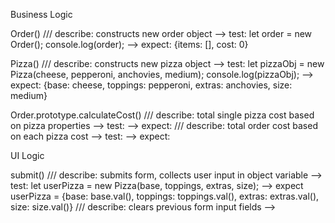 Business Logic

Order()
/// describe: constructs new order object
--> test: let order = new Order(); console.log(order);
--> expect: {items: [], cost: 0}

Pizza()
/// describe: constructs new pizza object
--> test: let pizzaObj = new Pizza(cheese, pepperoni, anchovies, medium); console.log(pizzaObj);
--> expect: {base: cheese, toppings: pepperoni, extras: anchovies, size: medium}

Order.prototype.calculateCost()
/// describe: total single pizza cost based on pizza properties
--> test: 
--> expect:
/// describe: total order cost based on each pizza cost
--> test: 
--> expect:





<!-- cancelOrder()
--removes order from UI
--removes order from Order object

editOrder()
--allows user to select/deselect toppings 
-->


UI Logic

<!-- 
attachEventListeners();
-cancel btn
-edit btn
 -->

submit()
/// describe: submits form, collects user input in object variable
--> test: let userPizza = new Pizza(base, toppings, extras, size);
--> expect userPizza = {base: base.val(), toppings: toppings.val(), extras: extras.val(), size: size.val()}
/// describe: clears previous form input fields
-->


